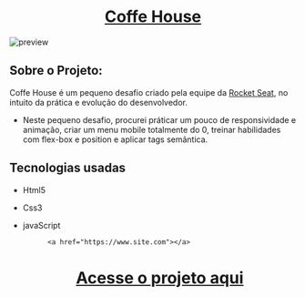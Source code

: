 
<div align="center"><h1><a href="https://mayconcabral077.github.io/Coffe-house/"> Coffe House</a> </h1></div>

![preview](https://user-images.githubusercontent.com/105744700/231043048-921460f4-114e-4d02-b79b-c4227115b593.png)



<h2> Sobre o Projeto: </h2>

 Coffe House é um pequeno desafio criado pela equipe da <a href="https://www.rocketseat.com.br/" target="_blank">Rocket Seat<a>, no intuito da prática e evolução 
 do desenvolvedor. 

 - Neste pequeno desafio, procurei práticar um pouco de responsividade e animação, criar um menu mobile totalmente do 0, treinar habilidades com flex-box e 
    position e aplicar tags semântica. 
    

 <h2> Tecnologias usadas </h2>

 - Html5 
 - Css3 
 - javaScript 



			 <a href="https://www.site.com"></a>
	
	<div align="center"><h1><a href="https://mayconcabral077.github.io/Coffe-house/"> Acesse o projeto aqui</a></h1></div>
